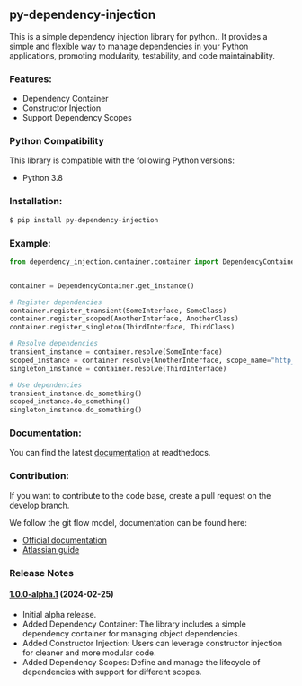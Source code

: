 ## py-dependency-injection

This is a simple dependency injection library for python.. It provides a simple and flexible way to manage dependencies in your Python applications, promoting modularity, testability, and code maintainability.

### Features:

- Dependency Container
- Constructor Injection
- Support Dependency Scopes

### Python Compatibility

This library is compatible with the following Python versions:

- Python 3.8
  
### Installation:
  
```bash
$ pip install py-dependency-injection
```
  
### Example:

```python
from dependency_injection.container.container import DependencyContainer


container = DependencyContainer.get_instance()

# Register dependencies
container.register_transient(SomeInterface, SomeClass)
container.register_scoped(AnotherInterface, AnotherClass)
container.register_singleton(ThirdInterface, ThirdClass)

# Resolve dependencies
transient_instance = container.resolve(SomeInterface)
scoped_instance = container.resolve(AnotherInterface, scope_name="http_request_scope_123")
singleton_instance = container.resolve(ThirdInterface)

# Use dependencies
transient_instance.do_something()
scoped_instance.do_something()
singleton_instance.do_something()

```

### Documentation:
  
You can find the latest [documentation](https://py-dependency-injection.readthedocs.io/en/latest/) at readthedocs.

### Contribution:
  
If you want to contribute to the code base, create a pull request on the develop branch.

We follow the git flow model, documentation can be found here:
- [Official documentation](https://nvie.com/posts/a-successful-git-branching-model/)
- [Atlassian guide](https://www.atlassian.com/git/tutorials/comparing-workflows/gitflow-workflow)
  
### Release Notes

#### [1.0.0-alpha.1](https://github.com/runemalm/py-dependency-injection/releases/tag/v1.0.0-alpha.1) (2024-02-25)

- Initial alpha release.
- Added Dependency Container: The library includes a simple dependency container for managing object dependencies.
- Added Constructor Injection: Users can leverage constructor injection for cleaner and more modular code.
- Added Dependency Scopes: Define and manage the lifecycle of dependencies with support for different scopes.
